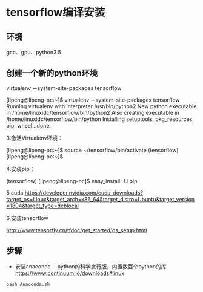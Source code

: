 # tensorflow编译安装

## 环境
gcc、gpu、python3.5

## 创建一个新的python环境

 virtualenv --system-site-packages tensorflow

[lipeng@lipeng-pc:~]$ virtualenv --system-site-packages tensorflow
Running virtualenv with interpreter /usr/bin/python2
New python executable in /home/linuxidc/tensorflow/bin/python2
Also creating executable in /home/linuxidc/tensorflow/bin/python
Installing setuptools, pkg_resources, pip, wheel...done.

3.激活Virtualenv环境：

[lipeng@lipeng-pc:~]$ source ~/tensorflow/bin/activate
(tensorflow) [lipeng@lipeng-pc:~]$

4.安装pip：

(tensorflow) [lipeng@lipeng-pc]$ easy_install -U pip

5.cuda
https://developer.nvidia.com/cuda-downloads?target_os=Linux&target_arch=x86_64&target_distro=Ubuntu&target_version=1804&target_type=deblocal

6.安装tensorflow

http://www.tensorfly.cn/tfdoc/get_started/os_setup.html

## 步骤
+ 安装anaconda ：python的科学发行版，内置数百个python的库
https://www.continuum.io/downloads#linux

```
bash Anaconda.sh
```
